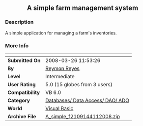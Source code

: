 ﻿<div align="center">

## A simple farm management system


</div>

### Description

A simple application for managing a farm's inventories.
 
### More Info
 


<span>             |<span>
---                |---
**Submitted On**   |2008-03-26 11:53:26
**By**             |[Reymon Reyes](https://github.com/Planet-Source-Code/PSCIndex/blob/master/ByAuthor/reymon-reyes.md)
**Level**          |Intermediate
**User Rating**    |5.0 (15 globes from 3 users)
**Compatibility**  |VB 6\.0
**Category**       |[Databases/ Data Access/ DAO/ ADO](https://github.com/Planet-Source-Code/PSCIndex/blob/master/ByCategory/databases-data-access-dao-ado__1-6.md)
**World**          |[Visual Basic](https://github.com/Planet-Source-Code/PSCIndex/blob/master/ByWorld/visual-basic.md)
**Archive File**   |[A\_simple\_f2109144112008\.zip](https://github.com/Planet-Source-Code/reymon-reyes-a-simple-farm-management-system__1-70398/archive/master.zip)








